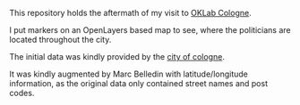 This repository holds the aftermath of my visit to [OKLab Cologne](http://www.meetup.com/OKLab-Koln-Meetup/).

I put markers on an OpenLayers based map to see, where the politicians are located throughout
the city.

The initial data was kindly provided by the [city of cologne](http://www.offenedaten-koeln.de/).

It was kindly augmented by Marc Belledin with latitude/longitude information, as the original data only contained street names and post codes.

